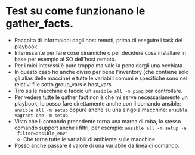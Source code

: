 # Test su come funzionano le gather_facts.
* Raccolta di informaioni dagli host remoti, prima di eseguire i task del playbook.
* Interessante per fare cose dinamiche o per decidere cosa installare in base per esempio al SO dell'host remoto.
* Per i miei interessi è pure troppo ma vale la pena dargli una occhiata.
* In questo caso ho anche diviso per bene l'inventory (che contiene solo gli alias delle maccine) e tutte le variabili comuni e specifiche sono nei relativi file
  sotto group_vars e host_vars.
* Tiro su le macchine e faccio un `ansible all -m ping` per controllare.
* Per vedere tutte le gather fact non è che mi serve necessariamente un playbook, lo posso fare direttamente anche con il comando ansible: `ansible all -m setup`
  oppure anche su una singola macchine: `ansible vagrant-one -m setup`
* Visto che il comando precedente torna una marea di roba, lo stesso comando support anche i filtri, per esempio: `ansible all -m setup -a 'filter=ansible_env'`
  * Che torna tutte le variabili di ambiente sulle macchine. 
* Posso anche passare il valore di una variabile da linea di comando.

